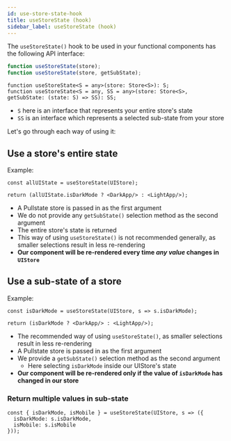 ```yaml
---
id: use-store-state-hook
title: useStoreState (hook)
sidebar_label: useStoreState (hook)
---
```


The `useStoreState()` hook to be used in your functional components has the following API interface:

<!--DOCUSAURUS_CODE_TABS-->
<!--JavaScript-->
```jsx
function useStoreState(store);
function useStoreState(store, getSubState);
```

<!--TypeScript-->
```tsx
function useStoreState<S = any>(store: Store<S>): S;
function useStoreState<S = any, SS = any>(store: Store<S>, getSubState: (state: S) => SS): SS;
```

* `S` here is an interface that represents your entire store's state
* `SS` is an interface which represents a selected sub-state from your store

<!--END_DOCUSAURUS_CODE_TABS-->

Let's go through each way of using it:

## Use a store's entire state

Example:

```tsx
const allUIState = useStoreState(UIStore);

return (allUIState.isDarkMode ? <DarkApp/> : <LightApp/>);
```

* A Pullstate store is passed in as the first argument
* We do not provide any `getSubState()` selection method as the second argument
* The entire store's state is returned
* This way of using `useStoreState()` is not recommended generally, as smaller selections result in less re-rendering
* **Our component will be re-rendered every time _any value_ changes in `UIStore`**

## Use a sub-state of a store

Example:

```tsx
const isDarkMode = useStoreState(UIStore, s => s.isDarkMode);

return (isDarkMode ? <DarkApp/> : <LightApp/>);
```

* The recommended way of using `useStoreState()`, as smaller selections result in less re-rendering
* A Pullstate store is passed in as the first argument
* We provide a `getSubState()` selection method as the second argument
  * Here selecting `isDarkMode` inside our UIStore's state
* **Our component will be re-rendered only if the value of `isDarkMode` has changed in our store**

### Return multiple values in sub-state

```tsx
const { isDarkMode, isMobile } = useStoreState(UIStore, s => ({
  isDarkMode: s.isDarkMode,
  isMobile: s.isMobile
}));
```
